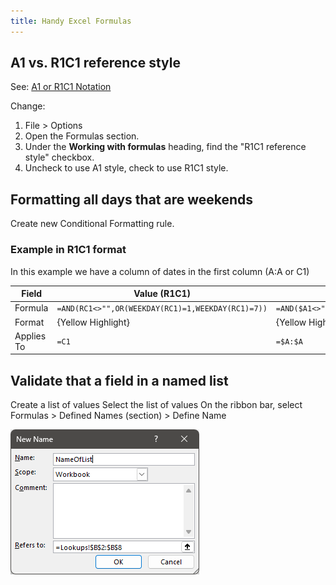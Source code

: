 ```yaml
---
title: Handy Excel Formulas
---
```


## A1 vs. R1C1 reference style

See: [A1 or R1C1 Notation](https://bettersolutions.com/excel/formulas/cell-references-a1-r1c1-notation.htm)

Change:
1. File > Options
1. Open the Formulas section.
1. Under the **Working with formulas** heading, find the "R1C1 reference style" checkbox.
1. Uncheck to use A1 style, check to use R1C1 style.

## Formatting all days that are weekends

Create new Conditional Formatting rule.

### Example in R1C1 format

In this example we have a column of dates in the first column (A:A or C1)

|Field|Value (R1C1)|Value (A1)|
|-|-|-|
|Formula|`=AND(RC1<>"",OR(WEEKDAY(RC1)=1,WEEKDAY(RC1)=7))`|`=AND($A1<>"",OR(WEEKDAY($A1)=1,WEEKDAY($A1)=7))`|
|Format|{Yellow Highlight}|{Yellow Highlight}|
|Applies To|`=C1`|`=$A:$A`|


## Validate that a field in a named list 

Create a list of values
Select the list of values
On the ribbon bar, select Formulas > Defined Names (section) > Define Name

![New Name](/assets/img/2022-06-05-17-59-16.png)
